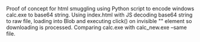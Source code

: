 Proof of concept for html smuggling using Python script to encode windows calc.exe to base64 string. Using index.html with JS decoding base64 string to raw file, loading into Blob and executing click() on invisible "<a>" element so downloading is processed. Comparing calc.exe with calc_new.exe –same file.
